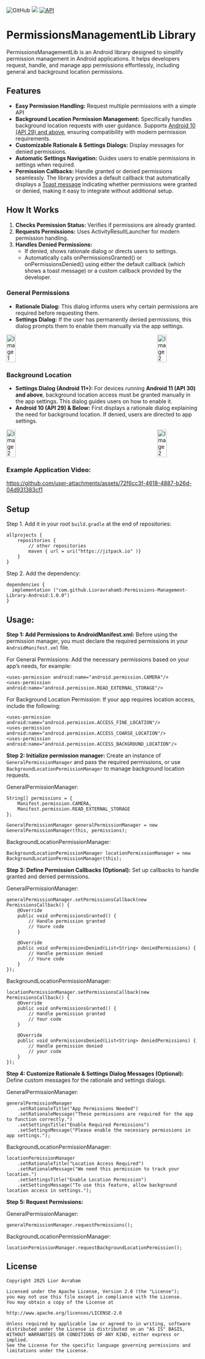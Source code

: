 ![GitHub](https://img.shields.io/github/license/Lioravraham5/Permissions-Management-Library-Android)
[![](https://jitpack.io/v/Lioravraham5/Permissions-Management-Library-Android.svg)](https://jitpack.io/#Lioravraham5/Permissions-Management-Library-Android)
[![API](https://img.shields.io/badge/API-26%2B-green.svg?style=flat)]()

# PermissionsManagementLib Library
PermissionsManagementLib is an Android library designed to simplify permission management in Android applications. It helps developers request, handle, and manage app permissions effortlessly, including general and background location permissions.

## Features
- **Easy Permission Handling:** Request multiple permissions with a simple API
- **Background Location Permission Management:** Specifically handles background location requests with user guidance. Supports <ins>Android 10 (API 29) and above</ins>, ensuring compatibility with modern permission requirements.
- **Customizable Rationale & Settings Dialogs:** Display messages for denied permissions.
- **Automatic Settings Navigation:** Guides users to enable permissions in settings when required.
- **Permission Callbacks:** Handle granted or denied permissions seamlessly. The library provides a default callback that automatically displays a <ins>Toast message</ins> indicating whether permissions were granted or denied, making it easy to integrate without additional setup.

## How It Works
1) **Checks Permission Status:** Verifies if permissions are already granted.
2) **Requests Permissions:** Uses ActivityResultLauncher for modern permission handling.
3) **Handles Denied Permissions:**
    - If denied, shows rationale dialog or directs users to settings.
    -  Automatically calls onPermissionsGranted() or onPermissionsDenied() using either the default callback (which shows a toast message) or a custom callback provided by the developer.

### General Permissions 
 - **Rationale Dialog:** This dialog informs users why certain permissions are required before requesting them.
 - **Settings Dialog:** If the user has permanently denied permissions, this dialog prompts them to enable them manually via the app settings.
<div style="display: flex; justify-content: space-between; gap: 10px;">
  <img src="https://github.com/user-attachments/assets/41d31426-f44a-4d28-a47f-15b71dd58f94" alt="Image 1" style="width: 22%; height: 22%;">
  <img src="https://github.com/user-attachments/assets/9f734895-b933-4948-ae8e-8974fe38ace0" alt="Image 2" style="width: 22%; height: 22%;">
</div>

### Background Location
- **Settings Dialog (Android 11+):** For devices running **Android 11 (API 30) and above**, background location access must be granted manually in the app settings. This dialog guides users on how to enable it.
- **Android 10 (API 29) & Below:** First displays a rationale dialog explaining the need for background location. If denied, users are directed to app settings.
<div style="display: flex; justify-content: space-between; gap: 10px;">
  <img src="https://github.com/user-attachments/assets/c0c7d580-04f7-4846-a818-d68311d1fe39" alt="Image 2" style="width: 22%; height: 22%;">
  <img src="https://github.com/user-attachments/assets/9d49b687-98f2-4493-85d4-8b1cb3de5dc8" alt="Image 2" style="width: 22%; height: 22%;">
</div>

### Example Application Video:
https://github.com/user-attachments/assets/72f6cc3f-4618-4887-b26d-04d931383cf1

## Setup
Step 1. Add it in your root `build.gradle` at the end of repositories:
```
allprojects {
    repositories {
        // other repositories
        maven { url = uri("https://jitpack.io" )}
    }
}
```

Step 2. Add the dependency:
```
dependencies {
  implementation ("com.github.Lioravraham5:Permissions-Management-Library-Android:1.0.0")
}
```

## Usage:
**Step 1: Add Permissions to AndroidManifest.xml:** Before using the permission manager, you must declare the required permissions in your `AndroidManifest.xml` file.

For General Permissions:
Add the necessary permissions based on your app’s needs, for example:
```
<uses-permission android:name="android.permission.CAMERA"/>
<uses-permission android:name="android.permission.READ_EXTERNAL_STORAGE"/>
```

For Background Location Permission:
If your app requires location access, include the following:
```
<uses-permission android:name="android.permission.ACCESS_FINE_LOCATION"/>
<uses-permission android:name="android.permission.ACCESS_COARSE_LOCATION"/>
<uses-permission android:name="android.permission.ACCESS_BACKGROUND_LOCATION"/>
```

**Step 2: Initialize permission manager:** Create an instance of `GeneralPermissionManager` and pass the required permissions, or use `BackgroundLocationPermissionManager` to manage background location requests.

GeneralPermissionManager:   
```
String[] permissions = {
    Manifest.permission.CAMERA,
    Manifest.permission.READ_EXTERNAL_STORAGE
};

GeneralPermissionManager generalPermissionManager = new GeneralPermissionManager(this, permissions);
```

BackgroundLocationPermissionManager:
```
BackgroundLocationPermissionManager locationPermissionManager = new BackgroundLocationPermissionManager(this);
```

**Step 3: Define Permission Callbacks (Optional):** Set up callbacks to handle granted and denied permissions.

GeneralPermissionManager:  
```
generalPermissionManager.setPermissionsCallback(new PermissionsCallback() {
    @Override
    public void onPermissionsGranted() {
        // Handle permission granted
        // Youre code
    }

    @Override
    public void onPermissionsDenied(List<String> deniedPermissions) {
        // Handle permission denied
        // Youre code
    }
});
```

BackgroundLocationPermissionManager:
```
locationPermissionManager.setPermissionsCallback(new PermissionsCallback() {
    @Override
    public void onPermissionsGranted() {
        // Handle permission granted
        // Your code
    }

    @Override
    public void onPermissionsDenied(List<String> deniedPermissions) {
        // Handle permission denied
        // your code
    }
});

```

**Step 4: Customize Rationale & Settings Dialog Messages (Optional):** Define custom messages for the rationale and settings dialogs.

GeneralPermissionManager:  
```
generalPermissionManager
    .setRationaleTitle("App Permissions Needed")
    .setRationaleMessage("These permissions are required for the app to function correctly.")
    .setSettingsTitle("Enable Required Permissions")
    .setSettingsMessage("Please enable the necessary permissions in app settings.");
```

BackgroundLocationPermissionManager:
```
locationPermissionManager
    .setRationaleTitle("Location Access Required")
    .setRationaleMessage("We need this permission to track your location.")
    .setSettingsTitle("Enable Location Permission")
    .setSettingsMessage("To use this feature, allow background location access in settings.");
```

**Step 5: Request Permissions:**

GeneralPermissionManager:
```
generalPermissionManager.requestPermissions();
``` 

BackgroundLocationPermissionManager:
```
locationPermissionManager.requestBackgroundLocationPermission();
```
## License
```
Copyright 2025 Lior Avraham

Licensed under the Apache License, Version 2.0 (the "License");
you may not use this file except in compliance with the License.
You may obtain a copy of the License at

http://www.apache.org/licenses/LICENSE-2.0

Unless required by applicable law or agreed to in writing, software
distributed under the License is distributed on an "AS IS" BASIS,
WITHOUT WARRANTIES OR CONDITIONS OF ANY KIND, either express or implied.
See the License for the specific language governing permissions and
limitations under the License.
```




